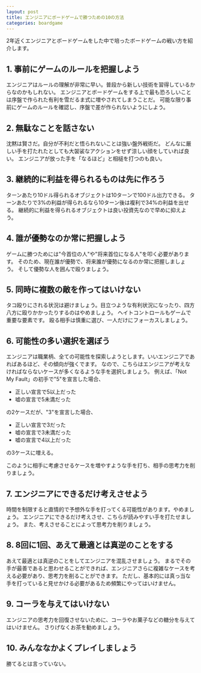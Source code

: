 ```yaml
---
layout: post
title: エンジニアにボードゲームで勝つための10の方法
categories: boardgame
---
```


2年近くエンジニアとボードゲームをした中で培ったボードゲームの戦い方を紹介します。


## 1. 事前にゲームのルールを把握しよう

エンジニアはルールの理解が非常に早い。普段から新しい技術を習得しているからなのかもしれない。
エンジニアとボードゲームをする上で最も恐ろしいことは序盤で作られた有利を雪だるま式に増やされてしまうことだ。
可能な限り事前にゲームのルールを確認し、序盤で差が作られないようにしよう。


## 2. 無駄なことを話さない

沈黙は賢さだ。自分が不利だと悟られないことは強い盤外戦術だ。
どんなに厳しい手を打たれたとしても大袈裟なアクションをせず涼しい顔をしていれば良い。
エンジニアが放った手を「なるほど」と相槌を打つのも良い。


## 3. 継続的に利益を得られるものは先に作ろう

ターンあたり10ドル得られるオブジェクトは10ターンで100ドル出力できる。
ターンあたりで3%の利益が得られるなら10ターン後は複利で34%の利益を出せる。
継続的に利益を得られるオブジェクトは良い投資先なので早めに抑えよう。


## 4. 誰が優勢なのか常に把握しよう

ゲームに勝つためには"今首位の人"や"将来首位になる人"を叩く必要があります。
そのため、現在誰が優勢で、将来誰が優勢になるのか常に把握しましょう。
そして優勢な人を囲んで殴りましょう。

## 5. 同時に複数の敵を作ってはいけない

タコ殴りにされる状況は避けましょう。目立つような有利状況になったり、四方八方に殴りかかったりするのはやめましょう。
ヘイトコントロールもゲームで重要な要素です。
殴る相手は慎重に選び、一人だけにフォーカスしましょう。


## 6. 可能性の多い選択を選ぼう

エンジニアは職業柄、全ての可能性を探索しようとします。いいエンジニアであればあるほど、その傾向が強くでます。
なので、こちらはエンジニアが考えなければならないケースが多くなるような手を選択しましょう。
例えば、「Not My Fault」の初手で"5"を宣言した場合、

* 正しい宣言で5以上だった
* 嘘の宣言で5未満だった

の2ケースだが、"3"を宣言した場合、

* 正しい宣言で3だった
* 嘘の宣言で3未満だった
* 嘘の宣言で4以上だった

の3ケースに増える。

このように相手に考慮させるケースを増やすような手を打ち、相手の思考力を削りましょう。


## 7. エンジニアにできるだけ考えさせよう

時間を制限すると直情的で予想外な手を打ってくる可能性があります。やめましょう。
エンジニアにできるだけ考えさせ、こちらが読みやすい手を打たせましょう。
また、考えさせることによって思考力を削りましょう。

## 8. 8回に1回、あえて最適とは真逆のことをする

あえて最適とは真逆のことをしてエンジニアを混乱させましょう。
まるでその手が最善であると思わせることができれば、エンジニアさらに複雑なケースを考える必要があり、思考力を削ることができます。
ただし、基本的には真っ当な手を打っていると見せかける必要があるため頻繁にやってはいけません。


## 9. コーラを与えてはいけない

エンジニアの思考力を回復させないために、コーラやお菓子などの糖分を与えてはいけません。
さりげなくお茶を勧めましょう。


## 10. みんななかよくプレイしましょう

勝てるとは言っていない。